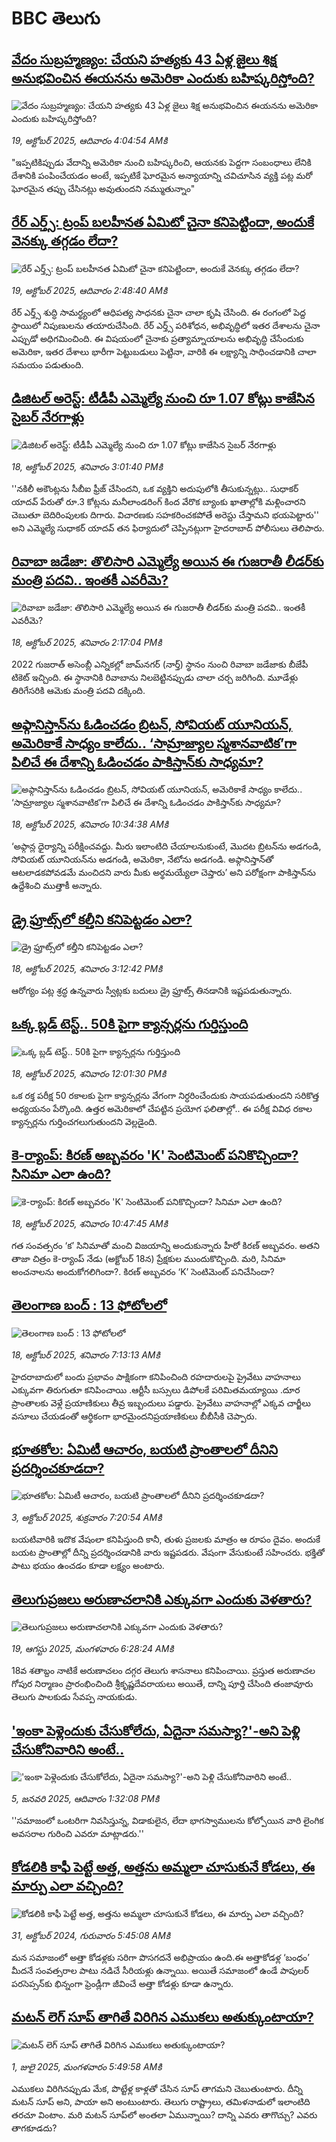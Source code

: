 # BBC తెలుగు## [వేదం సుబ్రహ్మణ్యం: చేయని హత్యకు 43 ఏళ్ల జైలు శిక్ష అనుభవించిన ఈయనను అమెరికా ఎందుకు బహిష్కరిస్తోంది? ](https://www.bbc.com/telugu/articles/c78z5k9x09mo?at_medium=RSS&at_campaign=rss?at_campaign=githubrss)![వేదం సుబ్రహ్మణ్యం: చేయని హత్యకు 43 ఏళ్ల జైలు శిక్ష అనుభవించిన ఈయనను అమెరికా ఎందుకు బహిష్కరిస్తోంది? ](https://ichef.bbci.co.uk/ace/ws/240/cpsprodpb/2f92/live/beeb3f20-ac98-11f0-b2a1-6f537f66f9aa.jpg)_19, అక్టోబర్ 2025, ఆదివారం 4:04:54 AMకి_"ఇప్పటికిప్పుడు వేదాన్ని అమెరికా నుంచి బహిష్కరించి, ఆయనకు  పెద్దగా  సంబంధాలు లేనికి దేశానికి పంపించేయడం అంటే, ఇప్పటికే ఘోరమైన అన్యాయాన్ని చవిచూసిన వ్యక్తి పట్ల మరో ఘోరమైన తప్పు చేసినట్లు అవుతుందని నమ్ముతున్నాం"## [రేర్ ఎర్త్స్:  ట్రంప్ బలహీనత ఏమిటో చైనా కనిపెట్టిందా, అందుకే వెనక్కు తగ్గడం లేదా? ](https://www.bbc.com/telugu/articles/czdr5844dd6o?at_medium=RSS&at_campaign=rss?at_campaign=githubrss)![రేర్ ఎర్త్స్:  ట్రంప్ బలహీనత ఏమిటో చైనా కనిపెట్టిందా, అందుకే వెనక్కు తగ్గడం లేదా? ](https://ichef.bbci.co.uk/ace/ws/240/cpsprodpb/6be1/live/fbf83320-aa9d-11f0-ba75-093eca1ac29b.jpg)_19, అక్టోబర్ 2025, ఆదివారం 2:48:40 AMకి_రేర్ ఎర్త్స్ శుద్ధి సామర్థ్యంలో ఆధిపత్య సాధనకు  చైనా చాలా కృషి చేసింది. ఈ రంగంలో పెద్ద స్థాయిలో నిపుణులను తయారుచేసింది. రేర్ ఎర్త్స్ పరిశోధన, అభివృద్ధిలో ఇతర దేశాలను చైనా ఎప్పుడో అధిగమించింది. ఈ విషయంలో చైనాకు ప్రత్యామ్నాయాలను అభివృద్ధి చేసేందుకు అమెరికా, ఇతర దేశాలు భారీగా పెట్టుబడులు పెట్టినా, వారికి ఈ లక్ష్యాన్ని సాధించడానికి  చాలా సమయం పడుతుంది.## [డిజిటల్ అరెస్ట్: టీడీపీ ఎమ్మెల్యే నుంచి రూ 1.07 కోట్లు కాజేసిన సైబర్ నేరగాళ్లు](https://www.bbc.com/telugu/articles/c0qp0lne3j4o?at_medium=RSS&at_campaign=rss?at_campaign=githubrss)![డిజిటల్ అరెస్ట్: టీడీపీ ఎమ్మెల్యే నుంచి రూ 1.07 కోట్లు కాజేసిన సైబర్ నేరగాళ్లు](https://ichef.bbci.co.uk/ace/ws/240/cpsprodpb/02c0/live/f681a840-ac32-11f0-b3b3-c99a905ae914.jpg)_18, అక్టోబర్ 2025, శనివారం 3:01:40 PMకి_''నకిలీ అకౌంట్లను సీబీఐ ఫ్రీజ్ చేసిందని, ఒక వ్యక్తిని అదుపులోకి తీసుకున్నట్లు.. సుధాకర్ యాదవ్ పేరుతో రూ.3 కోట్లను మనీలాండరింగ్ కింద వేరొక బ్యాంకు ఖాతాల్లోకి మళ్లించారని చెబుతూ బెదిరింపులకు దిగారు. విచారణకు సహకరించకపోతే అరెస్టు చేస్తామని భయపెట్టారు'' అని ఎమ్మెల్యే సుధాకర్ యాదవ్ తన ఫిర్యాదులో చెప్పినట్లుగా హైదరాబాద్ పోలీసులు తెలిపారు.## [రివాబా జడేజా: తొలిసారి ఎమ్మెల్యే అయిన ఈ గుజరాతీ లీడర్‌కు మంత్రి పదవి.. ఇంతకీ ఎవరీమె?](https://www.bbc.com/telugu/articles/c709exyg5ejo?at_medium=RSS&at_campaign=rss?at_campaign=githubrss)![రివాబా జడేజా: తొలిసారి ఎమ్మెల్యే అయిన ఈ గుజరాతీ లీడర్‌కు మంత్రి పదవి.. ఇంతకీ ఎవరీమె?](https://ichef.bbci.co.uk/ace/ws/240/cpsprodpb/9741/live/16cb8db0-ac2d-11f0-a014-63265a18b928.jpg)_18, అక్టోబర్ 2025, శనివారం 2:17:04 PMకి_2022 గుజరాత్ అసెంబ్లీ ఎన్నికల్లో జామ్‌నగర్ (నార్త్) స్థానం నుంచి రివాబా జడేజాకు బీజేపీ టికెట్ ఇచ్చింది. ఈ స్థానానికి రివాబాను నిలబెట్టినప్పుడు చాలా చర్చ జరిగింది. మూడేళ్లు తిరిగేసరికి ఆమెకు మంత్రి పదవి దక్కింది.## [అఫ్గానిస్తాన్‌ను ఓడించడం బ్రిటన్, సోవియట్ యూనియన్, అమెరికాకే సాధ్యం కాలేదు.. ‘సామ్రాజ్యాల స్మశానవాటిక’గా పిలిచే ఈ దేశాన్ని ఓడించడం పాకిస్తాన్‌కు సాధ్యమా?](https://www.bbc.com/telugu/articles/c2kpxxn37gwo?at_medium=RSS&at_campaign=rss?at_campaign=githubrss)![అఫ్గానిస్తాన్‌ను ఓడించడం బ్రిటన్, సోవియట్ యూనియన్, అమెరికాకే సాధ్యం కాలేదు.. ‘సామ్రాజ్యాల స్మశానవాటిక’గా పిలిచే ఈ దేశాన్ని ఓడించడం పాకిస్తాన్‌కు సాధ్యమా?](https://ichef.bbci.co.uk/ace/ws/240/cpsprodpb/442a/live/6ea20450-abd9-11f0-b2a1-6f537f66f9aa.jpg)_18, అక్టోబర్ 2025, శనివారం 10:34:38 AMకి_‘అఫ్గాన్ల ధైర్యాన్ని పరీక్షించవద్దు. మీరు ఇలాంటిది చేయాలనుకుంటే, మొదట బ్రిటన్‌ను అడగండి, సోవియట్ యూనియన్‌ను అడగండి, అమెరికా, నేటోను అడగండి.  అఫ్గానిస్తాన్‌తో ఆటలాడకపోవడమే మంచిదని వారు మీకు అర్థమయ్యేలా చెప్తారు’ అని పరోక్షంగా పాకిస్తాన్‌ను ఉద్దేశించి ముత్తాకీ అన్నారు.## [డ్రై ఫ్రూట్స్‌లో కల్తీని కనిపెట్టడం ఎలా? ](https://www.bbc.com/telugu/articles/c709e7xd411o?at_medium=RSS&at_campaign=rss?at_campaign=githubrss)![డ్రై ఫ్రూట్స్‌లో కల్తీని కనిపెట్టడం ఎలా? ](https://ichef.bbci.co.uk/ace/ws/240/cpsprodpb/ad29/live/852fd760-ac33-11f0-b2a1-6f537f66f9aa.jpg)_18, అక్టోబర్ 2025, శనివారం 3:12:42 PMకి_ఆరోగ్యం పట్ల శ్రద్ధ ఉన్నవారు స్వీట్లకు బదులు డ్రై ఫ్రూట్స్ తినడానికి ఇష్టపడుతున్నారు.## [ఒక్క బ్లడ్ టెస్ట్.. 50కి పైగా క్యాన్సర్లను గుర్తిస్తుంది](https://www.bbc.com/telugu/articles/cx2p7xnly38o?at_medium=RSS&at_campaign=rss?at_campaign=githubrss)![ఒక్క బ్లడ్ టెస్ట్.. 50కి పైగా క్యాన్సర్లను గుర్తిస్తుంది](https://ichef.bbci.co.uk/ace/ws/240/cpsprodpb/46fa/live/2b4e4790-ac10-11f0-ba75-093eca1ac29b.jpg)_18, అక్టోబర్ 2025, శనివారం 12:01:30 PMకి_ఒక రక్త పరీక్ష  50 రకాలకు పైగా క్యాన్సర్లను వేగంగా నిర్ధరించేందుకు సాయపడుతుందని సరికొత్త అధ్యయనం పేర్కొంది.
ఉత్తర అమెరికాలో చేపట్టిన ప్రయోగ ఫలితాల్లో.. ఈ పరీక్ష వివిధ రకాల క్యాన్సర్లను గుర్తించగలుగుతుందని వెల్లడైంది.## [కె-ర్యాంప్: కిరణ్ అబ్బవరం 'K' సెంటిమెంట్ పనికొచ్చిందా? సినిమా ఎలా ఉంది?](https://www.bbc.com/telugu/articles/crkl0xp8l87o?at_medium=RSS&at_campaign=rss?at_campaign=githubrss)![కె-ర్యాంప్: కిరణ్ అబ్బవరం 'K' సెంటిమెంట్ పనికొచ్చిందా? సినిమా ఎలా ఉంది?](https://ichef.bbci.co.uk/ace/ws/240/cpsprodpb/2f84/live/5c9343c0-ac0e-11f0-a47c-6f0c4d6b53fc.png)_18, అక్టోబర్ 2025, శనివారం 10:47:45 AMకి_గత సంవత్సరం ‘క’ సినిమాతో మంచి విజయాన్ని అందుకున్నారు హీరో కిర‌ణ్ అబ్బ‌వ‌రం. అతని తాజా చిత్రం కె-ర్యాంప్‌ నేడు (అక్టోబర్ 18న) ప్రేక్షకుల ముందుకొచ్చింది. మరి, సినిమా అంచనాలను అందుకోగలిగిందా?. కిరణ్ అబ్బవరం ‘K’  సెంటిమెంట్ పనిచేసిందా?## [తెలంగాణ బంద్ : 13 ఫోటోలలో](https://www.bbc.com/telugu/articles/c0exw42vpzjo?at_medium=RSS&at_campaign=rss?at_campaign=githubrss)![తెలంగాణ బంద్ : 13 ఫోటోలలో](https://ichef.bbci.co.uk/ace/ws/240/cpsprodpb/91ce/live/387911b0-abee-11f0-a43d-bf4012d86e07.jpg)_18, అక్టోబర్ 2025, శనివారం 7:13:13 AMకి_హైదరాబాదులో బందు ప్రభావం పాక్షికంగా కనిపించింది రహదారులపై ప్రైవేటు వాహనాలు ఎక్కువగా తిరుగుతూ కనిపించాయి .ఆర్టీసీ బస్సులు డిపోలకే పరిమితమయ్యాయి .దూర ప్రాంతాలకు వెళ్లే ప్రయాణికులు తీవ్ర ఇబ్బందులు పడ్డారు. ప్రైవేటు వాహనాల్లో ఎక్కవ చార్జీలు వసూలు చేయడంతో ఆర్థికంగా భారమైందనిప్రయాణికులు బీబీసీకి చెప్పారు.## [భూతకోల: ఏమిటీ ఆచారం, బయటి ప్రాంతాలలో దీనిని ప్రదర్శించకూడదా?](https://www.bbc.com/telugu/articles/cr5qjnvzg7no?at_medium=RSS&at_campaign=rss?at_campaign=githubrss)![భూతకోల: ఏమిటీ ఆచారం, బయటి ప్రాంతాలలో దీనిని ప్రదర్శించకూడదా?](https://ichef.bbci.co.uk/ace/ws/240/cpsprodpb/c56a/live/c8838e90-9f8f-11f0-b741-177e3e2c2fc7.jpg)_3, అక్టోబర్ 2025, శుక్రవారం 7:20:54 AMకి_బయటివారికి ఇదొక వేషంలా కనిపిస్తుంది కానీ, తుళు ప్రజలకు మాత్రం ఆ రూపం దైవం. అందుకే బయట ప్రాంతాల్లో దీన్ని ప్రదర్శించడానికి వారు ఇష్టపడరు. వేషంగా వేసుకుంటే సహించరు. భక్తితో పాటు భయం ఉంచడం కూడా లక్ష్యం అంటారు.## [తెలుగుప్రజలు అరుణాచలానికి ఎక్కువగా ఎందుకు వెళతారు?](https://www.bbc.com/telugu/articles/c8jp32zrzxpo?at_medium=RSS&at_campaign=rss?at_campaign=githubrss)![తెలుగుప్రజలు అరుణాచలానికి ఎక్కువగా ఎందుకు వెళతారు?](https://ichef.bbci.co.uk/ace/ws/240/cpsprodpb/cf2d/live/01932bf0-7d85-11f0-98a0-956f61945264.jpg)_19, ఆగస్టు 2025, మంగళవారం 6:28:24 AMకి_18వ శతాబ్దం నాటికే అరుణాచలం దగ్గర తెలుగు శాసనాలు కనిపించాయి. ప్రస్తుత అరుణాచల గోపుర నిర్మాణం ప్రారంభించింది శ్రీకృష్ణదేవరాయలు అయితే, దాన్ని పూర్తి చేసింది తంజావూరు తెలుగు పాలకుడు సేవప్ప నాయకుడు.## ['ఇంకా పెళ్లెందుకు చేసుకోలేదు, ఏదైనా సమస్యా?'-అని పెళ్లి చేసుకోనివారిని అంటే..](https://www.bbc.com/telugu/articles/cgq1w3lz7yyo?at_medium=RSS&at_campaign=rss?at_campaign=githubrss)!['ఇంకా పెళ్లెందుకు చేసుకోలేదు, ఏదైనా సమస్యా?'-అని పెళ్లి చేసుకోనివారిని అంటే..](https://ichef.bbci.co.uk/ace/ws/240/cpsprodpb/f6de/live/72c94a60-cb3e-11ef-87df-d575b9a434a4.jpg)_5, జనవరి 2025, ఆదివారం 1:32:08 PMకి_''సమాజంలో ఒంటరిగా నివసిస్తున్న, విడాకులైన, లేదా భాగస్వాములను కోల్పోయిన వారి లైంగిక అవసరాల గురించి ఎవరూ మాట్లాడరు.''## [కోడలికి కాఫీ పెట్టే అత్త, అత్తను అమ్మలా చూసుకునే కోడలు, ఈ మార్పు ఎలా వచ్చింది?](https://www.bbc.com/telugu/articles/c1l41zl8el2o?at_medium=RSS&at_campaign=rss?at_campaign=githubrss)![కోడలికి కాఫీ పెట్టే అత్త, అత్తను అమ్మలా చూసుకునే కోడలు, ఈ మార్పు ఎలా వచ్చింది?](https://ichef.bbci.co.uk/ace/ws/240/cpsprodpb/2b61/live/9176a6d0-8b0e-11ef-a81b-b1eda9741da3.jpg)_31, అక్టోబర్ 2024, గురువారం 5:45:08 AMకి_మన సమాజంలో అత్తా కోడళ్లకు సరిగా పొసగదనే అభిప్రాయం ఉంది.ఈ అత్తాకోడళ్ల ‘బంధం’ మీదనే సంవత్సరాల పాటు నడిచే సీరియళ్లు ఉన్నాయి. అయితే సమాజంలో ఉండే పాపులర్ పరసెప్సన్‌కు భిన్నంగా ఫ్రెండ్లీగా జీవించే అత్తా కోడళ్లు కూడా ఉన్నారు.## [మటన్ లెగ్ సూప్ తాగితే విరిగిన ఎముకలు అతుక్కుంటాయా?](https://www.bbc.com/telugu/articles/c0l4g92j8kzo?at_medium=RSS&at_campaign=rss?at_campaign=githubrss)![మటన్ లెగ్ సూప్ తాగితే విరిగిన ఎముకలు అతుక్కుంటాయా?](https://ichef.bbci.co.uk/ace/ws/240/cpsprodpb/b31e/live/cce532c0-6d41-11f0-9462-bb509dc78127.jpg)_1, జులై 2025, మంగళవారం 5:49:58 AMకి_ఎముకలు విరిగినప్పుడు మేక, పొట్టేళ్ల కాళ్లతో చేసిన సూప్ తాగమని చెబుతుంటారు. దీన్ని మటన్ సూప్ అని, పాయా అని అంటుంటారు. తెలుగు రాష్ట్రాలు, తమిళనాడులో ఇలాంటిది తరచూ వింటాం. మరి మటన్ సూప్‌లో అంతలా ఏమున్నాయి? దాన్ని ఎవరు తాగొచ్చు? ఎవరు తాగకూడదు?